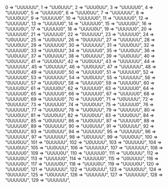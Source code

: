 0 => "UUUUUU",
1 => "UU0UUU",
2 => "UUU0UU",
3 => "UUUUU0",
4 => "UUUUU0",
5 => "UUUUU0",
6 => "UUU0UU",
7 => "UUUUUU",
8 => "UUU0UU",
9 => "UUUUU0",
10 => "UUUUU0",
11 => "UUUUU0",
12 => "UUUUUU",
13 => "UUUUU0",
14 => "UUUUU0",
15 => "UUUU0U",
16 => "UUUU0U",
17 => "UUUUU0",
18 => "UUUU0U",
19 => "UUUUU0",
20 => "UUUUU0",
21 => "UUUUU0",
22 => "0UUUUU",
23 => "UUUUU0",
24 => "U0UUUU",
25 => "UU0UUU",
26 => "0UUUUU",
27 => "UUUUUU",
28 => "UUU0UU",
29 => "UUUUU0",
30 => "UUUUUU",
31 => "UUU0UU",
32 => "UUUUU0",
33 => "UUU0UU",
34 => "UUUUU0",
35 => "UUU0UU",
36 => "UU0UUU",
37 => "U0UUUU",
38 => "U0UUUU",
39 => "UU0UUU",
40 => "U0UUUU",
41 => "UUU0UU",
42 => "UU0UUU",
43 => "UUUUUU",
44 => "UUUUUU",
45 => "U0UUUU",
46 => "UU0UUU",
47 => "UUUUUU",
48 => "UUU0UU",
49 => "UUUUU0",
50 => "UUUUU0",
51 => "UUUUU0",
52 => "UUUUU0",
53 => "UUUUUU",
54 => "UU0UUU",
55 => "UUUUUU",
56 => "0UUUUU",
57 => "UUU0UU",
58 => "UUUUU0",
59 => "UUUU0U",
60 => "UUUU0U",
61 => "UUUU0U",
62 => "UUUUU0",
63 => "UUUUU0",
64 => "UUUUU0",
65 => "UUUUU0",
66 => "UUUUU0",
67 => "UUUUU0",
68 => "UUUUU0",
69 => "UUUUU0",
70 => "UUUUU0",
71 => "U0UUUU",
72 => "0UUUUU",
73 => "UUUUU0",
74 => "UUU0UU",
75 => "UUUUU0",
76 => "UUUUUU",
77 => "UUU0UU",
78 => "UU0UUU",
79 => "UUUUUU",
80 => "UUU0UU",
81 => "UUU0UU",
82 => "UUU0UU",
83 => "UUU0UU",
84 => "0UUUUU",
85 => "U0UUUU",
86 => "UU0UUU",
87 => "UUUUU0",
88 => "UUUUU0",
89 => "0UUUUU",
90 => "UU0UUU",
91 => "U0UUUU",
92 => "UU0UUU",
93 => "UU0UUU",
94 => "UUUUUU",
95 => "UUUUUU",
96 => "UUUUUU",
97 => "UUUUUU",
98 => "U0UUUU",
99 => "UUU0UU",
100 => "UUU0UU",
101 => "0UUUUU",
102 => "U0UUUU",
103 => "0UUUUU",
104 => "UUU0UU",
105 => "UU0UUU",
106 => "UUUUUU",
107 => "UUUUUU",
108 => "UUUUU0",
109 => "UUUU0U",
110 => "UUUUU0",
111 => "UU0UUU",
112 => "UUUU0U",
113 => "UUUUU0",
114 => "UUUUU0",
115 => "U0UUUU",
116 => "UUUU0U",
117 => "UUUU0U",
118 => "UUUU0U",
119 => "UUUU0U",
120 => "UUUUU0",
121 => "UUUUUU",
122 => "UU0UUU",
123 => "UUU0UU",
124 => "0UUUUU",
125 => "U0UUUU",
126 => "UUUUUU",
127 => "UUUUUU",
128 => "UUUUUU",
129 => "UUUUUU",
